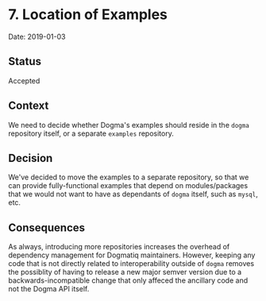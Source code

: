 # 7. Location of Examples

Date: 2019-01-03

## Status

Accepted

## Context

We need to decide whether Dogma's examples should reside in the `dogma`
repository itself, or a separate `examples` repository.

## Decision

We've decided to move the examples to a separate repository, so that we can
provide fully-functional examples that depend on modules/packages that we would
not want to have as dependants of `dogma` itself, such as `mysql`, etc.

## Consequences

As always, introducing more repositories increases the overhead of dependency
management for Dogmatiq maintainers. However, keeping any code that is not
directly related to interoperability outside of `dogma` removes the possiblity
of having to release a new major semver version due to a backwards-incompatible
change that only affeced the ancillary code and not the Dogma API itself.
